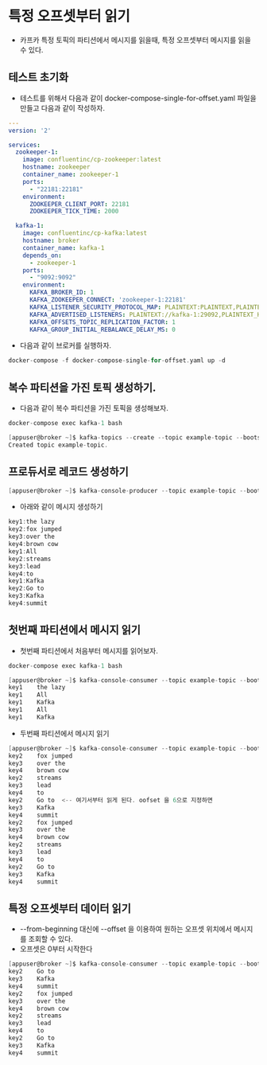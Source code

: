 # 특정 오프셋부터 읽기 

- 카프카 특정 토픽의 파티션에서 메시지를 읽을때, 특정 오프셋부터 메시지를 읽을 수 있다. 

## 테스트 초기화 

- 테스트를 위해서 다음과 같이 docker-compose-single-for-offset.yaml 파일을 만들고 다음과 같이 작성하자. 

```yaml
---
version: '2'

services:
  zookeeper-1:
    image: confluentinc/cp-zookeeper:latest
    hostname: zookeeper
    container_name: zookeeper-1
    ports:
      - "22181:22181"
    environment:
      ZOOKEEPER_CLIENT_PORT: 22181
      ZOOKEEPER_TICK_TIME: 2000

  kafka-1:
    image: confluentinc/cp-kafka:latest
    hostname: broker
    container_name: kafka-1
    depends_on:
      - zookeeper-1
    ports:
      - "9092:9092"
    environment:
      KAFKA_BROKER_ID: 1
      KAFKA_ZOOKEEPER_CONNECT: 'zookeeper-1:22181'
      KAFKA_LISTENER_SECURITY_PROTOCOL_MAP: PLAINTEXT:PLAINTEXT,PLAINTEXT_HOST:PLAINTEXT
      KAFKA_ADVERTISED_LISTENERS: PLAINTEXT://kafka-1:29092,PLAINTEXT_HOST://localhost:9092
      KAFKA_OFFSETS_TOPIC_REPLICATION_FACTOR: 1
      KAFKA_GROUP_INITIAL_REBALANCE_DELAY_MS: 0

```

- 다음과 같이 브로커를 실행하자. 

```go
docker-compose -f docker-compose-single-for-offset.yaml up -d
```

## 복수 파티션을 가진 토픽 생성하기. 

- 다음과 같이 복수 파티션을 가진 토픽을 생성해보자. 

```go
docker-compose exec kafka-1 bash

[appuser@broker ~]$ kafka-topics --create --topic example-topic --bootstrap-server kafka-1:29092 --replication-factor 1 --partitions 2
Created topic example-topic.
```

## 프로듀서로 레코드 생성하기 

```go
[appuser@broker ~]$ kafka-console-producer --topic example-topic --bootstrap-server kafka-1:29092 --property parse.key=true --property key.separator=":"

```

- 아래와 같이 메시지 생성하기 

```go
key1:the lazy
key2:fox jumped
key3:over the
key4:brown cow
key1:All
key2:streams
key3:lead
key4:to
key1:Kafka
key2:Go to
key3:Kafka
key4:summit
```

## 첫번째 파티션에서 메시지 읽기 

- 첫번째 파티션에서 처음부터 메시지를 읽어보자. 

```go
docker-compose exec kafka-1 bash

[appuser@broker ~]$ kafka-console-consumer --topic example-topic --bootstrap-server kafka-1:29092 --from-beginning --property print.key=true --property key.seperator="-" --partition 0
key1    the lazy
key1    All
key1    Kafka
key1    All
key1    Kafka
```

- 두번째 파티션에서 메시지 읽기

```go
[appuser@broker ~]$ kafka-console-consumer --topic example-topic --bootstrap-server kafka-1:29092 --from-beginning --property print.key=trueroperty key.seperator="-" --partition 1
key2    fox jumped
key3    over the
key4    brown cow
key2    streams
key3    lead
key4    to
key2    Go to  <-- 여기서부터 읽게 된다. oofset 을 6으로 지정하면
key3    Kafka
key4    summit
key2    fox jumped
key3    over the
key4    brown cow
key2    streams
key3    lead
key4    to
key2    Go to
key3    Kafka
key4    summit
```

## 특정 오프셋부터 데이터 읽기 

- --from-beginning 대신에 --offset 을 이용하여 원하는 오프셋 위치에서 메시지를 조회할 수 있다. 
- 오프셋은 0부터 시작한다 

```go
[appuser@broker ~]$ kafka-console-consumer --topic example-topic --bootstrap-server kafka-1:29092 --property print.key=true --property key.seperator="-" --partition 1 --offset 6
key2    Go to
key3    Kafka
key4    summit
key2    fox jumped
key3    over the
key4    brown cow
key2    streams
key3    lead
key4    to
key2    Go to
key3    Kafka
key4    summit
```
